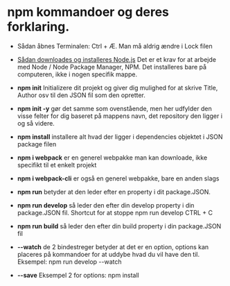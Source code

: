 # npm kommandoer og deres forklaring.

* Sådan åbnes Terminalen: Ctrl + Æ. Man må aldrig ændre i Lock filen


* [Sådan downloades og installeres Node.js](https://github.com/rts-cmk-wuhf01/rts-cmk-wuhf01-repo/blob/master/Blandet/Node.md) Det er et krav for at arbejde med Node / Node Package Manager, NPM. Det installeres bare på computeren, ikke i nogen specifik mappe.

* **npm init** Initializere dit projekt og giver dig mulighed for at skrive Title, Author osv til den JSON fil som den opretter.

* **npm init -y** gør det samme som ovenstående, men her udfylder den visse felter for dig baseret på mappens navn, det repository den ligger i og så videre.

* **npm install** installere alt hvad der ligger i dependencies objektet i JSON package filen

* **npm i webpack** er en generel webpakke man kan downloade, ikke specifikt til et enkelt projekt

* **npm i webpack-cli** er også en generel webpakke, bare en anden slags

* **npm run** betyder at den leder efter en property i dit package.JSON.

* **npm run develop** så leder den efter din develop property i din package.JSON fil. Shortcut for at stoppe npm run develop CTRL + C

* **npm run build** så leder den efter din build property i din package.JSON fil

* **--watch** de 2 bindestreger betyder at det er en option, options kan placeres på kommandoer for at uddybe hvad du vil have den til. Eksempel: npm run develop --watch

* **--save** Eksempel 2 for options: npm install 


